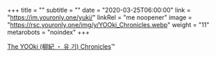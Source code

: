 +++
title = ""
subtitle = ""
date = "2020-03-25T06:00:00"
link = "https://im.youronly.one/yuki/"
linkRel = "me noopener"
image = "https://rsc.youronly.one/img/y/YOOki_Chronicles.webp"
weight = "11"
metarobots = "noindex"
+++

<a href="https://im.youronly.one/yuki/" rel="me noopener" referrerpolicy="strict-origin-when-cross-origin">The YOOki (柳紀 ・ 유 기) Chronicles</a>™
